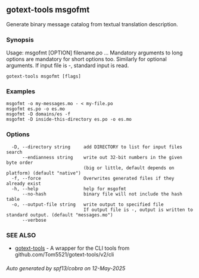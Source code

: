 ## gotext-tools msgofmt

Generate binary message catalog from textual translation description.

### Synopsis

Usage: msgofmt [OPTION] filename.po ...
Mandatory arguments to long options are mandatory for short options too.
Similarly for optional arguments.
If input file is -, standard input is read.

```
gotext-tools msgofmt [flags]
```

### Examples

```
msgofmt -o my-messages.mo - < my-file.po
msgofmt es.po -o es.mo
msgofmt -D domains/es -f
msgofmt -D inside-this-directory es.po -o es.mo
```

### Options

```
  -D, --directory string     add DIRECTORY to list for input files search
      --endianness string    write out 32-bit numbers in the given byte order
                             (big or little, default depends on platform) (default "native")
  -f, --force                Overwrites generated files if they already exist
  -h, --help                 help for msgofmt
      --no-hash              binary file will not include the hash table
  -o, --output-file string   write output to specified file
                             If output file is -, output is written to standard output. (default "messages.mo")
      --verbose              
```

### SEE ALSO

* [gotext-tools](gotext-tools.md)	 - A wrapper for the CLI tools from github.com/Tom5521/gotext-tools/v2/cli

###### Auto generated by spf13/cobra on 12-May-2025
